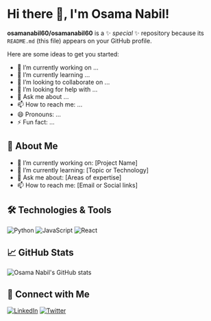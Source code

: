 # Hi there 👋, I'm Osama Nabil!

**osamanabil60/osamanabil60** is a ✨ _special_ ✨ repository because its `README.md` (this file) appears on your GitHub profile.

Here are some ideas to get you started:

- 🔭 I’m currently working on ...
- 🌱 I’m currently learning ...
- 👯 I’m looking to collaborate on ...
- 🤔 I’m looking for help with ...
- 💬 Ask me about ...
- 📫 How to reach me: ...
- 😄 Pronouns: ...
- ⚡ Fun fact: ...


## 🚀 About Me
- 🔭 I’m currently working on: [Project Name]
- 🌱 I’m currently learning: [Topic or Technology]
- 💬 Ask me about: [Areas of expertise]
- 📫 How to reach me: [Email or Social links]

## 🛠️ Technologies & Tools
![Python]([https://img.shields.io/badge/-Python-3776AB?style=flat&logo=python&logoColor=white](https://img.icons8.com/?size=100&id=Rc0Xn5AtE8kX&format=png&color=000000))
![JavaScript](https://img.shields.io/badge/-JavaScript-F7DF1E?style=flat&logo=javascript&logoColor=black)
![React](https://img.shields.io/badge/-React-61DAFB?style=flat&logo=react&logoColor=black)
 

## 📈 GitHub Stats
![Osama Nabil's GitHub stats](https://github-readme-stats.vercel.app/api?username=osamanabil60&show_icons=true&theme=radical)

## 🔗 Connect with Me
[![LinkedIn](https://img.shields.io/badge/-LinkedIn-0077B5?style=flat&logo=linkedin&logoColor=white)]([https://linkedin.com/in/yourprofile](https://www.linkedin.com/in/osama-nabil-543306356/))
[![Twitter](https://img.shields.io/badge/-Twitter-1DA1F2?style=flat&logo=twitter&logoColor=white)]([https://twitter.com/yourhandle](https://x.com/Osama879256644))


 
